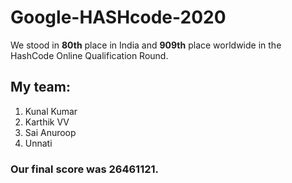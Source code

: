 # Google-HASHcode-2020
We stood in **80th** place in India and **909th** place worldwide in the HashCode Online Qualification Round.
## My team:
  1. Kunal Kumar
  2. Karthik VV
  3. Sai Anuroop
  4. Unnati
  
### Our final score was 26461121. 
